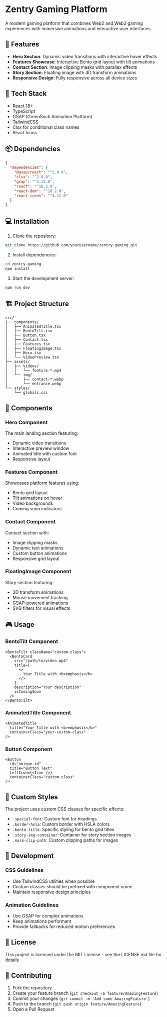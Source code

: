 # Zentry Gaming Platform

A modern gaming platform that combines Web2 and Web3 gaming experiences with immersive animations and interactive user interfaces.

## 🌟 Features

- **Hero Section**: Dynamic video transitions with interactive hover effects
- **Features Showcase**: Interactive Bento grid layout with tilt animations
- **Contact Section**: Image clipping masks with parallax effects
- **Story Section**: Floating image with 3D transform animations
- **Responsive Design**: Fully responsive across all device sizes

## 🚀 Tech Stack

- React 18+
- TypeScript
- GSAP (GreenSock Animation Platform)
- TailwindCSS
- Clsx for conditional class names
- React Icons

## 📦 Dependencies

```json
{
  "dependencies": {
    "@gsap/react": "^2.0.0",
    "clsx": "^2.0.0",
    "gsap": "^3.12.0",
    "react": "^18.2.0",
    "react-dom": "^18.2.0",
    "react-icons": "^4.12.0"
  }
}
```

## 💻 Installation

1. Clone the repository:

```bash
git clone https://github.com/yourusername/zentry-gaming.git
```

2. Install dependencies:

```bash
cd zentry-gaming
npm install
```

3. Start the development server:

```bash
npm run dev
```

## 🏗️ Project Structure

```
src/
├── components/
│   ├── AnimatedTitle.tsx
│   ├── BentoTilt.tsx
│   ├── Button.tsx
│   ├── Contact.tsx
│   ├── Features.tsx
│   ├── FloatingImage.tsx
│   ├── Hero.tsx
│   └── VideoPreview.tsx
├── assets/
│   ├── videos/
│   │   └── feature-*.mp4
│   └── img/
│       ├── contact-*.webp
│       └── entrance.webp
└── styles/
    └── globals.css
```

## 🎨 Components

### Hero Component

The main landing section featuring:

- Dynamic video transitions
- Interactive preview window
- Animated title with custom font
- Responsive layout

### Features Component

Showcases platform features using:

- Bento grid layout
- Tilt animations on hover
- Video backgrounds
- Coming soon indicators

### Contact Component

Contact section with:

- Image clipping masks
- Dynamic text animations
- Custom button animations
- Responsive grid layout

### FloatingImage Component

Story section featuring:

- 3D transform animations
- Mouse movement tracking
- GSAP-powered animations
- SVG filters for visual effects

## 🎮 Usage

### BentoTilt Component

```tsx
<BentoTilt className="custom-class">
  <BentoCard
    src="/path/to/video.mp4"
    title={
      <>
        Your Title with <b>emphasis</b>
      </>
    }
    description="Your description"
    isComingSoon
  />
</BentoTilt>
```

### AnimatedTitle Component

```tsx
<AnimatedTitle
  title="Your Title with <b>emphasis</b>"
  containerClass="your-custom-class"
/>
```

### Button Component

```tsx
<Button
  id="unique-id"
  title="Button Text"
  leftIcon={<Icon />}
  containerClass="custom-class"
/>
```

## 🎯 Custom Styles

The project uses custom CSS classes for specific effects:

- `.special-font`: Custom font for headings
- `.border-hsla`: Custom border with HSLA colors
- `.bento-title`: Specific styling for bento grid titles
- `.story-img-container`: Container for story section images
- `.mask-clip-path`: Custom clipping paths for images

## 🔧 Development

### CSS Guidelines

- Use TailwindCSS utilities when possible
- Custom classes should be prefixed with component name
- Maintain responsive design principles

### Animation Guidelines

- Use GSAP for complex animations
- Keep animations performant
- Provide fallbacks for reduced motion preferences

## 📝 License

This project is licensed under the MIT License - see the LICENSE.md file for details

## 🤝 Contributing

1. Fork the repository
2. Create your feature branch (`git checkout -b feature/AmazingFeature`)
3. Commit your changes (`git commit -m 'Add some AmazingFeature'`)
4. Push to the branch (`git push origin feature/AmazingFeature`)
5. Open a Pull Request
